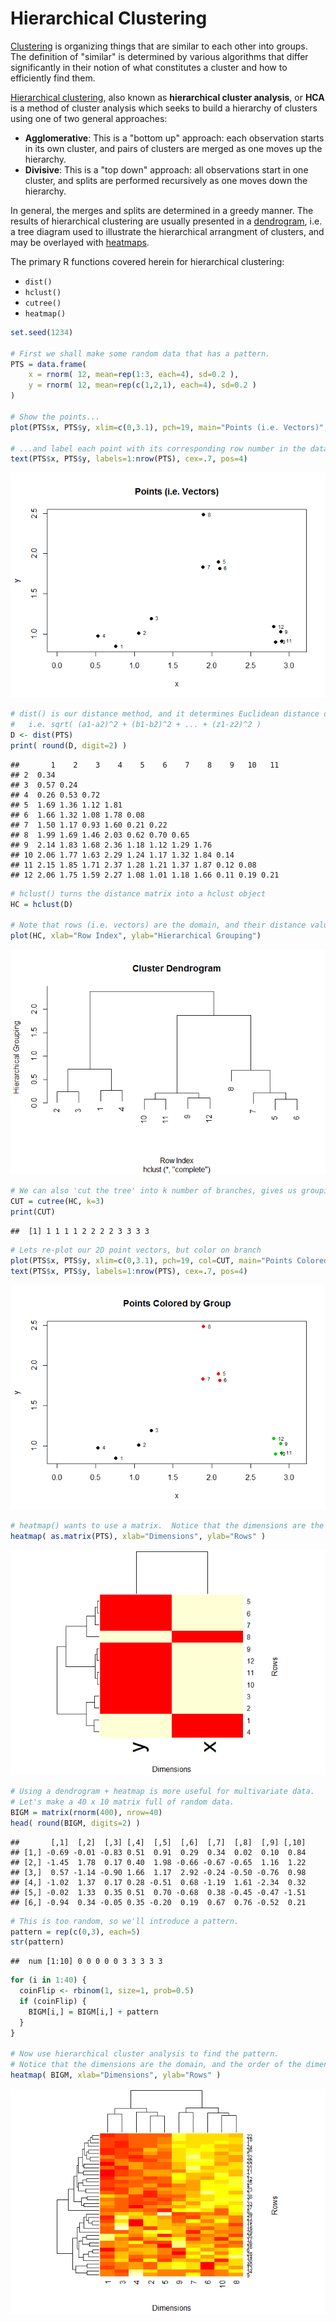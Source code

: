 # Hierarchical Clustering



[Clustering](https://en.wikipedia.org/wiki/Cluster_analysis)
is organizing things that are similar to each other into groups.
The definition of "similar" is determined by various algorithms that differ significantly in their notion of what constitutes a cluster and how to efficiently find them. 

[Hierarchical clustering](https://en.wikipedia.org/wiki/Hierarchical_clustering),
also known as **hierarchical cluster analysis**, or **HCA** is a method of cluster analysis
which seeks to build a hierarchy of clusters using one of two general approaches:

- **Agglomerative**: This is a "bottom up" approach: 
each observation starts in its own cluster,
and pairs of clusters are merged as one moves up the hierarchy.
- **Divisive**: This is a "top down" approach: 
all observations start in one cluster,
and splits are performed recursively as one moves down the hierarchy.

In general, the merges and splits are determined in a greedy manner. The results of hierarchical clustering are usually presented in a [dendrogram](https://en.wikipedia.org/wiki/Dendrogram),
i.e. a tree diagram used to illustrate the hierarchical arrangment of clusters,
and may be overlayed with [heatmaps](https://en.wikipedia.org/wiki/Heat_map).

The primary R functions covered herein for hierarchical clustering:

- `dist()`
- `hclust()`
- `cutree()`
- `heatmap()`


```r
set.seed(1234)

# First we shall make some random data that has a pattern.
PTS = data.frame(
    x = rnorm( 12, mean=rep(1:3, each=4), sd=0.2 ),
    y = rnorm( 12, mean=rep(c(1,2,1), each=4), sd=0.2 )
)

# Show the points...
plot(PTS$x, PTS$y, xlim=c(0,3.1), pch=19, main="Points (i.e. Vectors)", xlab="x", ylab="y")

# ...and label each point with its corresponding row number in the data frame
text(PTS$x, PTS$y, labels=1:nrow(PTS), cex=.7, pos=4)
```

![](hierarchical-clustering_files/figure-html/example-1.png)

```r
# dist() is our distance method, and it determines Euclidean distance of the vectors
#   i.e. sqrt( (a1-a2)^2 + (b1-b2)^2 + ... + (z1-z2)^2 )
D <- dist(PTS)
print( round(D, digit=2) )
```

```
##       1    2    3    4    5    6    7    8    9   10   11
## 2  0.34                                                  
## 3  0.57 0.24                                             
## 4  0.26 0.53 0.72                                        
## 5  1.69 1.36 1.12 1.81                                   
## 6  1.66 1.32 1.08 1.78 0.08                              
## 7  1.50 1.17 0.93 1.60 0.21 0.22                         
## 8  1.99 1.69 1.46 2.03 0.62 0.70 0.65                    
## 9  2.14 1.83 1.68 2.36 1.18 1.12 1.29 1.76               
## 10 2.06 1.77 1.63 2.29 1.24 1.17 1.32 1.84 0.14          
## 11 2.15 1.85 1.71 2.37 1.28 1.21 1.37 1.87 0.12 0.08     
## 12 2.06 1.75 1.59 2.27 1.08 1.01 1.18 1.66 0.11 0.19 0.21
```

```r
# hclust() turns the distance matrix into a hclust object
HC = hclust(D)

# Note that rows (i.e. vectors) are the domain, and their distance values are the range
plot(HC, xlab="Row Index", ylab="Hierarchical Grouping")
```

![](hierarchical-clustering_files/figure-html/example-2.png)

```r
# We can also 'cut the tree' into k number of branches, gives us grouping at a certain level
CUT = cutree(HC, k=3)
print(CUT)
```

```
##  [1] 1 1 1 1 2 2 2 2 3 3 3 3
```

```r
# Lets re-plot our 2D point vectors, but color on branch
plot(PTS$x, PTS$y, xlim=c(0,3.1), pch=19, col=CUT, main="Points Colored by Group", xlab="x", ylab="y")
text(PTS$x, PTS$y, labels=1:nrow(PTS), cex=.7, pos=4)
```

![](hierarchical-clustering_files/figure-html/example-3.png)

```r
# heatmap() wants to use a matrix.  Notice that the dimensions are the domain now. 
heatmap( as.matrix(PTS), xlab="Dimensions", ylab="Rows" )
```

![](hierarchical-clustering_files/figure-html/example-4.png)

```r
# Using a dendrogram + heatmap is more useful for multivariate data.  
# Let's make a 40 x 10 matrix full of random data.
BIGM = matrix(rnorm(400), nrow=40)
head( round(BIGM, digits=2) )
```

```
##       [,1]  [,2]  [,3] [,4]  [,5]  [,6]  [,7]  [,8]  [,9] [,10]
## [1,] -0.69 -0.01 -0.83 0.51  0.91  0.29  0.34  0.02  0.10  0.84
## [2,] -1.45  1.78  0.17 0.40  1.98 -0.66 -0.67 -0.65  1.16  1.22
## [3,]  0.57 -1.14 -0.90 1.66  1.17  2.92 -0.24 -0.50 -0.76  0.98
## [4,] -1.02  1.37  0.17 0.28 -0.51  0.68 -1.19  1.61 -2.34  0.32
## [5,] -0.02  1.33  0.35 0.51  0.70 -0.68  0.38 -0.45 -0.47 -1.51
## [6,] -0.94  0.34 -0.05 0.35 -0.20  0.19  0.67  0.76 -0.52  0.21
```

```r
# This is too random, so we'll introduce a pattern. 
pattern = rep(c(0,3), each=5)
str(pattern)
```

```
##  num [1:10] 0 0 0 0 0 3 3 3 3 3
```

```r
for (i in 1:40) {
  coinFlip <- rbinom(1, size=1, prob=0.5)
  if (coinFlip) {
    BIGM[i,] = BIGM[i,] + pattern
  }
}

# Now use hierarchical cluster analysis to find the pattern.
# Notice that the dimensions are the domain, and the order of the dimensions is altered
heatmap( BIGM, xlab="Dimensions", ylab="Rows" ) 
```

![](hierarchical-clustering_files/figure-html/example-5.png)
